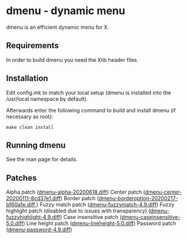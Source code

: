 # dmenu - dynamic menu
dmenu is an efficient dynamic menu for X.


## Requirements
In order to build dmenu you need the Xlib header files.


## Installation
Edit config.mk to match your local setup (dmenu is installed into
the /usr/local namespace by default).

Afterwards enter the following command to build and install dmenu
(if necessary as root):

    make clean install

## Running dmenu
See the man page for details.

## Patches
Alpha patch ([dmenu-alpha-20200618.diff](https://gist.github.com/oibind/d17b79025765f53e99716fb1ee780c88))
Center patch ([dmenu-center-20200111-8cd37e1.diff](https://tools.suckless.org/dmenu/patches/center/))
Border patch ([dmenu-borderoption-20200217-bf60a1e.diff ](https://tools.suckless.org/dmenu/patches/border/))
Fuzzy match patch ([dmenu-fuzzymatch-4.9.diff](https://tools.suckless.org/dmenu/patches/fuzzymatch/))
Fuzzy highlight patch (disabled due to issues with transparency) ([dmenu-fuzzyhighlight-4.9.diff](https://tools.suckless.org/dmenu/patches/fuzzyhighlight/))
Case insensitive patch ([dmenu-caseinsensitive-5.0.diff](https://tools.suckless.org/dmenu/patches/case-insensitive/))
Line height patch ([dmenu-lineheight-5.0.diff](https://tools.suckless.org/dmenu/patches/line-height/))
Password patch ([dmenu-password-4.9.diff](https://tools.suckless.org/dmenu/patches/password/))
